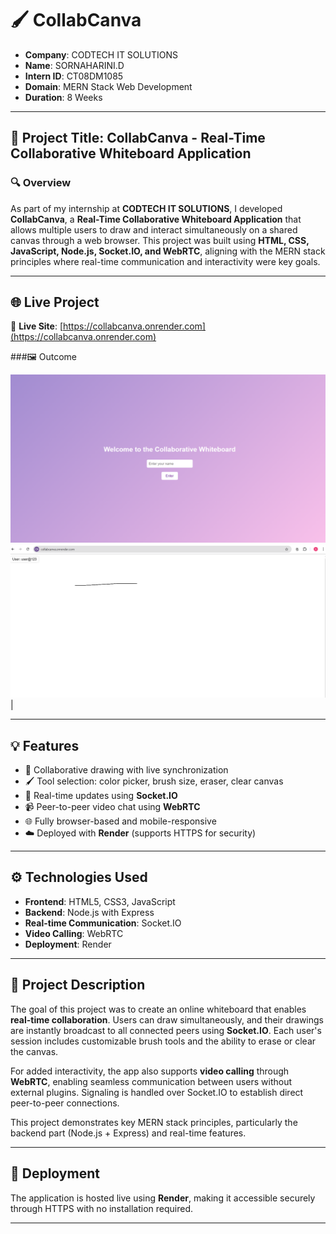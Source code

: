 # 🖌️ CollabCanva

- **Company**: CODTECH IT SOLUTIONS  
- **Name**: SORNAHARINI.D  
- **Intern ID**: CT08DM1085  
- **Domain**: MERN Stack Web Development  
- **Duration**: 8 Weeks  

---

## 📌 Project Title: CollabCanva - Real-Time Collaborative Whiteboard Application

### 🔍 Overview

As part of my internship at **CODTECH IT SOLUTIONS**, I developed **CollabCanva**, a **Real-Time Collaborative Whiteboard Application** that allows multiple users to draw and interact simultaneously on a shared canvas through a web browser. This project was built using **HTML, CSS, JavaScript, Node.js, Socket.IO, and WebRTC**, aligning with the MERN stack principles where real-time communication and interactivity were key goals.

---


## 🌐 Live Project

🔗 **Live Site**: [https://collabcanva.onrender.com](https://collabcanva.onrender.com)


 ###🖼️ Outcome 

 ![Welcome](https://raw.githubusercontent.com/Sornaharini/CollabCanva-/main/public/welcome.png) <br> ![Editor](https://raw.githubusercontent.com/Sornaharini/CollabCanva-/main/public/editor.png) |

---

## 💡 Features

- 🎨 Collaborative drawing with live synchronization
- 🖌️ Tool selection: color picker, brush size, eraser, clear canvas
- 🔗 Real-time updates using **Socket.IO**
- 📹 Peer-to-peer video chat using **WebRTC**
- 🌐 Fully browser-based and mobile-responsive
- ☁️ Deployed with **Render** (supports HTTPS for security)

---

## ⚙️ Technologies Used

- **Frontend**: HTML5, CSS3, JavaScript  
- **Backend**: Node.js with Express  
- **Real-time Communication**: Socket.IO  
- **Video Calling**: WebRTC  
- **Deployment**: Render  

---

## 📖 Project Description

The goal of this project was to create an online whiteboard that enables **real-time collaboration**. Users can draw simultaneously, and their drawings are instantly broadcast to all connected peers using **Socket.IO**. Each user's session includes customizable brush tools and the ability to erase or clear the canvas.

For added interactivity, the app also supports **video calling** through **WebRTC**, enabling seamless communication between users without external plugins. Signaling is handled over Socket.IO to establish direct peer-to-peer connections.

This project demonstrates key MERN stack principles, particularly the backend part (Node.js + Express) and real-time features.

---

## 🚀 Deployment

The application is hosted live using **Render**, making it accessible securely through HTTPS with no installation required.

---
